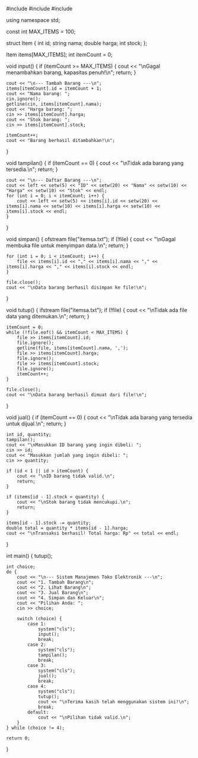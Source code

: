 #include <iostream>
#include <fstream>
#include <iomanip>

using namespace std;

const int MAX_ITEMS = 100;


struct Item {
    int id;
    string nama;
    double harga;
    int stock;
};


Item items[MAX_ITEMS];
int itemCount = 0;


void input() {
    if (itemCount >= MAX_ITEMS) {
        cout << "\nGagal menambahkan barang, kapasitas penuh!\n";
        return;
    }

    cout << "\n--- Tambah Barang ---\n";
    items[itemCount].id = itemCount + 1;
    cout << "Nama barang: ";
    cin.ignore();
    getline(cin, items[itemCount].nama);
    cout << "Harga barang: ";
    cin >> items[itemCount].harga;
    cout << "Stok barang: ";
    cin >> items[itemCount].stock;

    itemCount++;
    cout << "Barang berhasil ditambahkan!\n";
}


void tampilan() {
    if (itemCount == 0) {
        cout << "\nTidak ada barang yang tersedia.\n";
        return;
    }

    cout << "\n--- Daftar Barang ---\n";
    cout << left << setw(5) << "ID" << setw(20) << "Nama" << setw(10) << "Harga" << setw(10) << "Stok" << endl;
    for (int i = 0; i < itemCount; i++) {
        cout << left << setw(5) << items[i].id << setw(20) << items[i].nama << setw(10) << items[i].harga << setw(10) << items[i].stock << endl;
    }
}


void simpan() {
    ofstream file("itemsa.txt");
    if (!file) {
        cout << "\nGagal membuka file untuk menyimpan data.\n";
        return;
    }

    for (int i = 0; i < itemCount; i++) {
        file << items[i].id << "," << items[i].nama << "," << items[i].harga << "," << items[i].stock << endl;
    }

    file.close();
    cout << "\nData barang berhasil disimpan ke file!\n";
}


void tutup() {
    ifstream file("itemsa.txt");
    if (!file) {
        cout << "\nTidak ada file data yang ditemukan.\n";
        return;
    }

    itemCount = 0;
    while (!file.eof() && itemCount < MAX_ITEMS) {
        file >> items[itemCount].id;
        file.ignore();
        getline(file, items[itemCount].nama, ',');
        file >> items[itemCount].harga;
        file.ignore();
        file >> items[itemCount].stock;
        file.ignore();
        itemCount++;
    }

    file.close();
    cout << "\nData barang berhasil dimuat dari file!\n";
}


void jual() {
    if (itemCount == 0) {
        cout << "\nTidak ada barang yang tersedia untuk dijual.\n";
        return;
    }

    int id, quantity;
    tampilan();
    cout << "\nMasukkan ID barang yang ingin dibeli: ";
    cin >> id;
    cout << "Masukkan jumlah yang ingin dibeli: ";
    cin >> quantity;

    if (id < 1 || id > itemCount) {
        cout << "\nID barang tidak valid.\n";
        return;
    }

    if (items[id - 1].stock < quantity) {
        cout << "\nStok barang tidak mencukupi.\n";
        return;
    }

    items[id - 1].stock -= quantity;
    double total = quantity * items[id - 1].harga;
    cout << "\nTransaksi berhasil! Total harga: Rp" << total << endl;
}

int main() {
    tutup();

    int choice;
    do {
        cout << "\n--- Sistem Manajemen Toko Elektronik ---\n";
        cout << "1. Tambah Barang\n";
        cout << "2. Lihat Barang\n";
        cout << "3. Jual Barang\n";
        cout << "4. Simpan dan Keluar\n";
        cout << "Pilihan Anda: ";
        cin >> choice;

        switch (choice) {
            case 1:
            	system("cls");
                input();
                break;
            case 2:
            	system("cls");
                tampilan();
                break;
            case 3:
            	system("cls");
                jual();
                break;
            case 4:
            	system("cls");
                tutup();
                cout << "\nTerima kasih telah menggunakan sistem ini!\n";
                break;
            default:
                cout << "\nPilihan tidak valid.\n";
        }
    } while (choice != 4);

    return 0;
}
